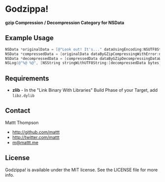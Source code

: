 # Godzippa!
**gzip Compression / Decompression Category for NSData**

## Example Usage

``` objective-c
NSData *originalData = [@"Look out! It's..." dataUsingEncoding:NSUTF8StringEncoding];
NSData *compressedData = [originalData dataByGZipCompressingWithError:nil];
NSData *decompressedData = [compressedData dataByGZipDecompressingDataWithError:nil];
NSLog(@"%@ %@", [NSString stringWithUTF8String:[decompressedData bytes]], @"Godzippa!");
```

## Requirements

- **zlib** - In the "Link Binary With Libraries" Build Phase of your Target, add `libz.dylib`

## Contact

Mattt Thompson

- http://github.com/mattt
- http://twitter.com/mattt
- m@mattt.me

## License

Godzippa! is available under the MIT license. See the LICENSE file for more info.
